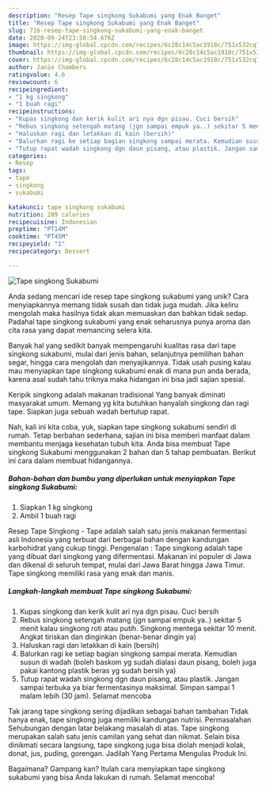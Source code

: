 ```yaml
---
description: "Resep Tape singkong Sukabumi yang Enak Banget"
title: "Resep Tape singkong Sukabumi yang Enak Banget"
slug: 716-resep-tape-singkong-sukabumi-yang-enak-banget
date: 2020-09-24T23:58:54.676Z
image: https://img-global.cpcdn.com/recipes/6c28c14c5ac1918c/751x532cq70/tape-singkong-sukabumi-foto-resep-utama.jpg
thumbnail: https://img-global.cpcdn.com/recipes/6c28c14c5ac1918c/751x532cq70/tape-singkong-sukabumi-foto-resep-utama.jpg
cover: https://img-global.cpcdn.com/recipes/6c28c14c5ac1918c/751x532cq70/tape-singkong-sukabumi-foto-resep-utama.jpg
author: Janie Chambers
ratingvalue: 4.6
reviewcount: 6
recipeingredient:
- "1 kg singkong"
- "1 buah ragi"
recipeinstructions:
- "Kupas singkong dan kerik kulit ari nya dgn pisau. Cuci bersih"
- "Rebus singkong setengah matang (jgn sampai empuk ya..) sekitar 5 menit kalau singkong roti atau putih. Singkong mentega sekitar 10 menit. Angkat tiriskan dan dinginkan (benar-benar dingin ya)"
- "Haluskan ragi dan letakkan di kain (bersih)"
- "Balurkan ragi ke setiap bagian singkong sampai merata. Kemudian susun di wadah (boleh baskom yg sudah dialasi daun pisang, boleh juga pakai kantong plastik beras yg sudah bersih ya)"
- "Tutup rapat wadah singkong dgn daun pisang, atau plastik. Jangan sampai terbuka ya biar fermentasinya maksimal. Simpan sampai 1 malam lebih (30 jam). Selamat mencoba"
categories:
- Resep
tags:
- tape
- singkong
- sukabumi

katakunci: tape singkong sukabumi 
nutrition: 289 calories
recipecuisine: Indonesian
preptime: "PT14M"
cooktime: "PT45M"
recipeyield: "1"
recipecategory: Dessert

---
```



![Tape singkong Sukabumi](https://img-global.cpcdn.com/recipes/6c28c14c5ac1918c/751x532cq70/tape-singkong-sukabumi-foto-resep-utama.jpg)

Anda sedang mencari ide resep tape singkong sukabumi yang unik? Cara menyiapkannya memang tidak susah dan tidak juga mudah. Jika keliru mengolah maka hasilnya tidak akan memuaskan dan bahkan tidak sedap. Padahal tape singkong sukabumi yang enak seharusnya punya aroma dan cita rasa yang dapat memancing selera kita.

Banyak hal yang sedikit banyak mempengaruhi kualitas rasa dari tape singkong sukabumi, mulai dari jenis bahan, selanjutnya pemilihan bahan segar, hingga cara mengolah dan menyajikannya. Tidak usah pusing kalau mau menyiapkan tape singkong sukabumi enak di mana pun anda berada, karena asal sudah tahu triknya maka hidangan ini bisa jadi sajian spesial.

Keripik singkong adalah makanan tradisional Yang banyak diminati masyarakat umum. Memang yg kita butuhkan hanyalah singkong dan ragi tape. Siapkan juga sebuah wadah bertutup rapat.


Nah, kali ini kita coba, yuk, siapkan tape singkong sukabumi sendiri di rumah. Tetap berbahan sederhana, sajian ini bisa memberi manfaat dalam membantu menjaga kesehatan tubuh kita. Anda bisa membuat Tape singkong Sukabumi menggunakan 2 bahan dan 5 tahap pembuatan. Berikut ini cara dalam membuat hidangannya.

<!--inarticleads1-->

##### Bahan-bahan dan bumbu yang diperlukan untuk menyiapkan Tape singkong Sukabumi:

1. Siapkan 1 kg singkong
1. Ambil 1 buah ragi


Resep Tape Singkong - Tape adalah salah satu jenis makanan fermentasi asli Indonesia yang terbuat dari berbagai bahan dengan kandungan karbohidrat yang cukup tinggi. Pengenalan : Tape singkong adalah tape yang dibuat dari singkong yang difermentasi. Makanan ini populer di Jawa dan dikenal di seluruh tempat, mulai dari Jawa Barat hingga Jawa Timur. Tape singkong memiliki rasa yang enak dan manis. 

<!--inarticleads2-->

##### Langkah-langkah membuat Tape singkong Sukabumi:

1. Kupas singkong dan kerik kulit ari nya dgn pisau. Cuci bersih
1. Rebus singkong setengah matang (jgn sampai empuk ya..) sekitar 5 menit kalau singkong roti atau putih. Singkong mentega sekitar 10 menit. Angkat tiriskan dan dinginkan (benar-benar dingin ya)
1. Haluskan ragi dan letakkan di kain (bersih)
1. Balurkan ragi ke setiap bagian singkong sampai merata. Kemudian susun di wadah (boleh baskom yg sudah dialasi daun pisang, boleh juga pakai kantong plastik beras yg sudah bersih ya)
1. Tutup rapat wadah singkong dgn daun pisang, atau plastik. Jangan sampai terbuka ya biar fermentasinya maksimal. Simpan sampai 1 malam lebih (30 jam). Selamat mencoba


Tak jarang tape singkong sering dijadikan sebagai bahan tambahan Tidak hanya enak, tape singkong juga memiliki kandungan nutrisi. Permasalahan Sehubungan dengan latar belakang masalah di atas. Tape singkong merupakan salah satu jenis camilan yang sehat dan nikmat. Selain bisa dinikmati secara langsung, tape singkong juga bisa diolah menjadi kolak, donat, jus, puding, gorengan. Jadilah Yang Pertama Mengulas Produk Ini. 

Bagaimana? Gampang kan? Itulah cara menyiapkan tape singkong sukabumi yang bisa Anda lakukan di rumah. Selamat mencoba!
